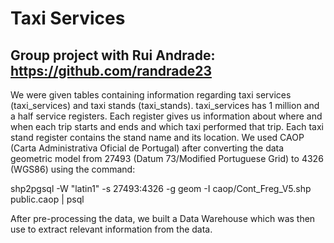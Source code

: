 # Taxi Services

## Group project with Rui Andrade: https://github.com/randrade23 
We were given tables containing information regarding taxi services (taxi_services) and taxi stands (taxi_stands).
taxi_services has 1 million and a half service registers. Each register gives us information about where and when each trip starts and ends and which taxi performed that trip. Each taxi stand register contains the stand name and its location. We used CAOP (Carta Administrativa Oficial de Portugal) after converting the data geometric model from 27493 (Datum 73/Modified Portuguese Grid) to 4326 (WGS86) using the command:

shp2pgsql -W "latin1" -s 27493:4326 -g geom -I caop/Cont_Freg_V5.shp public.caop | psql

After pre-processing the data, we built a Data Warehouse which was then use to extract relevant information from the data.

